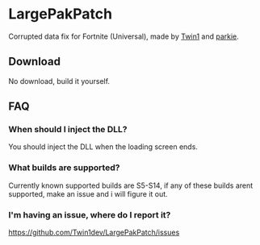 # LargePakPatch
Corrupted data fix for Fortnite (Universal), made by [Twin1](https://github.com/Twin1dev) and [parkie](https://github.com/mlodyskiny).

## Download
No download, build it yourself.

## FAQ
### When should I inject the DLL?
You should inject the DLL when the loading screen ends.

### What builds are supported?
Currently known supported builds are S5-S14, if any of these builds arent supported, make an issue and i will figure it out.

### I'm having an issue, where do I report it?
https://github.com/Twin1dev/LargePakPatch/issues

